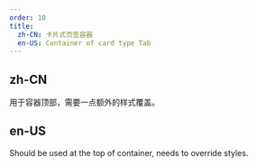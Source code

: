 ```yaml
---
order: 10
title:
  zh-CN: 卡片式页签容器
  en-US: Container of card type Tab
---
```


## zh-CN

用于容器顶部，需要一点额外的样式覆盖。

## en-US

Should be used at the top of container, needs to override styles.

<style>
#components-tabs-demo-card-top .code-box-demo {
  background: #F5F5F5;
  overflow: hidden;
  padding: 24px;
}
[data-theme="dark"] .card-container > .ant-tabs-card > .ant-tabs-bar .ant-tabs-tab {
  border-color: transparent;
  background: transparent;
}
[data-theme="dark"] #components-tabs-demo-card-top .code-box-demo {
  background: #000;
}
[data-theme="dark"] .card-container > .ant-tabs-card > .ant-tabs-content > .ant-tabs-tabpane {
  background: #141414;
}
[data-theme="dark"] .card-container > .ant-tabs-card > .ant-tabs-bar {
  border-color: #141414;
}
[data-theme="dark"] .card-container > .ant-tabs-card > .ant-tabs-bar .ant-tabs-tab-active {
  border-color: #141414;
  background: #141414;
}
</style>
